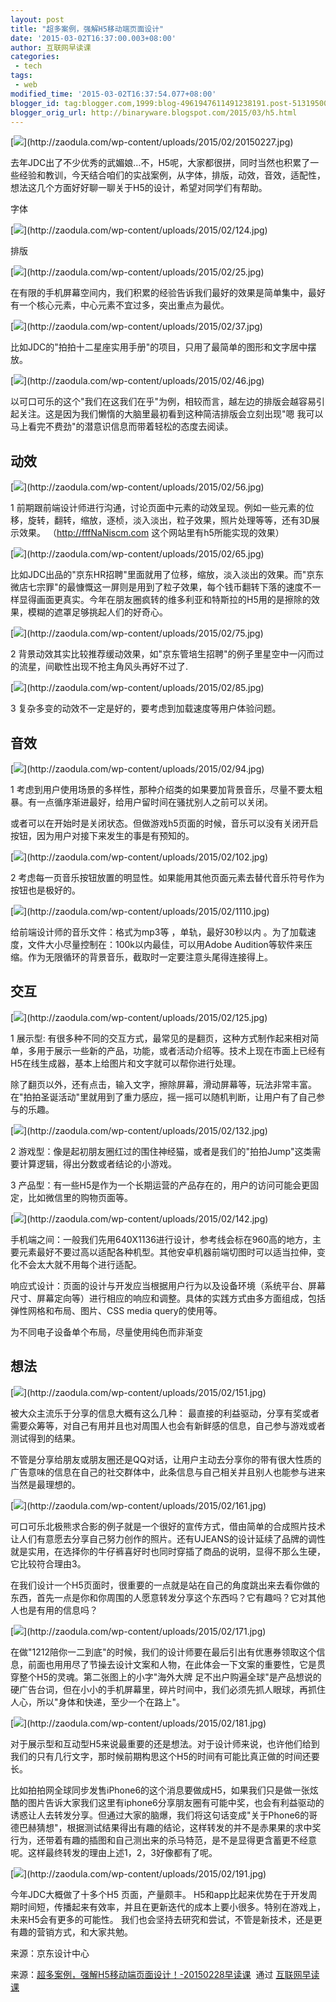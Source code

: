 ```yaml
---
layout: post
title: "超多案例，强解H5移动端页面设计"
date: '2015-03-02T16:37:00.003+08:00'
author: 互联网早读课
categories:
 - tech
tags:
 - web
modified_time: '2015-03-02T16:37:54.077+08:00'
blogger_id: tag:blogger.com,1999:blog-4961947611491238191.post-5131950056851967015
blogger_orig_url: http://binaryware.blogspot.com/2015/03/h5.html
---
```


[![](https://images-blogger-opensocial.googleusercontent.com/gadgets/proxy?url=http%3A%2F%2Fzaodula.com%2Fwp-content%2Fuploads%2F2015%2F02%2F20150227.jpg&container=blogger&gadget=a&rewriteMime=image%2F*)](http://zaodula.com/wp-content/uploads/2015/02/20150227.jpg)

去年JDC出了不少优秀的武媚娘…不，H5呢，大家都很拼，同时当然也积累了一些经验和教训，今天结合咱们的实战案例，从字体，排版，动效，音效，适配性，想法这几个方面好好聊一聊关于H5的设计，希望对同学们有帮助。

字体

[![](https://images-blogger-opensocial.googleusercontent.com/gadgets/proxy?url=http%3A%2F%2Fzaodula.com%2Fwp-content%2Fuploads%2F2015%2F02%2F124.jpg&container=blogger&gadget=a&rewriteMime=image%2F*)](http://zaodula.com/wp-content/uploads/2015/02/124.jpg)

排版

[![](https://images-blogger-opensocial.googleusercontent.com/gadgets/proxy?url=http%3A%2F%2Fzaodula.com%2Fwp-content%2Fuploads%2F2015%2F02%2F25.jpg&container=blogger&gadget=a&rewriteMime=image%2F*)](http://zaodula.com/wp-content/uploads/2015/02/25.jpg)

在有限的手机屏幕空间内，我们积累的经验告诉我们最好的效果是简单集中，最好有一个核心元素，中心元素不宜过多，突出重点为最优。

[![](https://images-blogger-opensocial.googleusercontent.com/gadgets/proxy?url=http%3A%2F%2Fzaodula.com%2Fwp-content%2Fuploads%2F2015%2F02%2F37.jpg&container=blogger&gadget=a&rewriteMime=image%2F*)](http://zaodula.com/wp-content/uploads/2015/02/37.jpg)

比如JDC的"拍拍十二星座实用手册"的项目，只用了最简单的图形和文字居中摆放。

[![](https://images-blogger-opensocial.googleusercontent.com/gadgets/proxy?url=http%3A%2F%2Fzaodula.com%2Fwp-content%2Fuploads%2F2015%2F02%2F46.jpg&container=blogger&gadget=a&rewriteMime=image%2F*)](http://zaodula.com/wp-content/uploads/2015/02/46.jpg)

以可口可乐的这个"我们在这我们在乎"为例，相较而言，越左边的排版会越容易引起关注。这是因为我们懒惰的大脑里最初看到这种简洁排版会立刻出现"嗯 我可以马上看完不费劲"的潜意识信息而带着轻松的态度去阅读。

## 动效

[![](https://images-blogger-opensocial.googleusercontent.com/gadgets/proxy?url=http%3A%2F%2Fzaodula.com%2Fwp-content%2Fuploads%2F2015%2F02%2F56.jpg&container=blogger&gadget=a&rewriteMime=image%2F*)](http://zaodula.com/wp-content/uploads/2015/02/56.jpg)

1 前期跟前端设计师进行沟通，讨论页面中元素的动效呈现。例如一些元素的位移，旋转，翻转，缩放，逐桢，淡入淡出，粒子效果，照片处理等等，还有3D展示效果。
（http://fffNaNiscm.com 这个网站里有h5所能实现的效果）

[![](https://images-blogger-opensocial.googleusercontent.com/gadgets/proxy?url=http%3A%2F%2Fzaodula.com%2Fwp-content%2Fuploads%2F2015%2F02%2F65.jpg&container=blogger&gadget=a&rewriteMime=image%2F*)](http://zaodula.com/wp-content/uploads/2015/02/65.jpg)

比如JDC出品的"京东HR招聘"里面就用了位移，缩放，淡入淡出的效果。而"京东微店七宗罪"的最慷慨这一屏则是用到了粒子效果，每个钱币翻转下落的速度不一样显得画面更真实。今年在朋友圈疯转的维多利亚和特斯拉的H5用的是擦除的效果，模糊的遮罩足够挑起人们的好奇心。

[![](https://images-blogger-opensocial.googleusercontent.com/gadgets/proxy?url=http%3A%2F%2Fzaodula.com%2Fwp-content%2Fuploads%2F2015%2F02%2F75.jpg&container=blogger&gadget=a&rewriteMime=image%2F*)](http://zaodula.com/wp-content/uploads/2015/02/75.jpg)

2 背景动效其实比较推荐缓动效果，如"京东管培生招聘"的例子里星空中一闪而过的流星，间歇性出现不抢主角风头再好不过了.

[![](https://images-blogger-opensocial.googleusercontent.com/gadgets/proxy?url=http%3A%2F%2Fzaodula.com%2Fwp-content%2Fuploads%2F2015%2F02%2F85.jpg&container=blogger&gadget=a&rewriteMime=image%2F*)](http://zaodula.com/wp-content/uploads/2015/02/85.jpg)

3 复杂多变的动效不一定是好的，要考虑到加载速度等用户体验问题。

## 音效

[![](https://images-blogger-opensocial.googleusercontent.com/gadgets/proxy?url=http%3A%2F%2Fzaodula.com%2Fwp-content%2Fuploads%2F2015%2F02%2F94.jpg&container=blogger&gadget=a&rewriteMime=image%2F*)](http://zaodula.com/wp-content/uploads/2015/02/94.jpg)

1 考虑到用户使用场景的多样性，那种介绍类的如果要加背景音乐，尽量不要太粗暴。有一点循序渐进最好，给用户留时间在骚扰别人之前可以关闭。

或者可以在开始时是关闭状态。但做游戏h5页面的时候，音乐可以没有关闭开启按钮，因为用户对接下来发生的事是有预知的。

[![](https://images-blogger-opensocial.googleusercontent.com/gadgets/proxy?url=http%3A%2F%2Fzaodula.com%2Fwp-content%2Fuploads%2F2015%2F02%2F102.jpg&container=blogger&gadget=a&rewriteMime=image%2F*)](http://zaodula.com/wp-content/uploads/2015/02/102.jpg)

2 考虑每一页音乐按钮放置的明显性。如果能用其他页面元素去替代音乐符号作为按钮也是极好的。

[![](https://images-blogger-opensocial.googleusercontent.com/gadgets/proxy?url=http%3A%2F%2Fzaodula.com%2Fwp-content%2Fuploads%2F2015%2F02%2F1110.jpg&container=blogger&gadget=a&rewriteMime=image%2F*)](http://zaodula.com/wp-content/uploads/2015/02/1110.jpg)

给前端设计师的音乐文件：格式为mp3等 ，单轨，最好30秒以内
。为了加载速度，文件大小尽量控制在：100k以内最佳，可以用Adobe
Audition等软件来压缩。作为无限循环的背景音乐，截取时一定要注意头尾得连接得上。

## 交互

[![](https://images-blogger-opensocial.googleusercontent.com/gadgets/proxy?url=http%3A%2F%2Fzaodula.com%2Fwp-content%2Fuploads%2F2015%2F02%2F125.jpg&container=blogger&gadget=a&rewriteMime=image%2F*)](http://zaodula.com/wp-content/uploads/2015/02/125.jpg)

1 展示型:
有很多种不同的交互方式，最常见的是翻页，这种方式制作起来相对简单，多用于展示一些新的产品，功能，或者活动介绍等。技术上现在市面上已经有H5在线生成器，基本上给图片和文字就可以帮你进行处理。

除了翻页以外，还有点击，输入文字，擦除屏幕，滑动屏幕等，玩法非常丰富。在"拍拍圣诞活动"里就用到了重力感应，摇一摇可以随机判断，让用户有了自己参与的乐趣。

[![](https://images-blogger-opensocial.googleusercontent.com/gadgets/proxy?url=http%3A%2F%2Fzaodula.com%2Fwp-content%2Fuploads%2F2015%2F02%2F132.jpg&container=blogger&gadget=a&rewriteMime=image%2F*)](http://zaodula.com/wp-content/uploads/2015/02/132.jpg)

2 游戏型：像是起初朋友圈红过的围住神经猫，或者是我们的"拍拍Jump"这类需要计算逻辑，得出分数或者结论的小游戏。

3 产品型：有一些H5是作为一个长期运营的产品存在的，用户的访问可能会更固定，比如微信里的购物页面等。

[![](https://images-blogger-opensocial.googleusercontent.com/gadgets/proxy?url=http%3A%2F%2Fzaodula.com%2Fwp-content%2Fuploads%2F2015%2F02%2F142.jpg&container=blogger&gadget=a&rewriteMime=image%2F*)](http://zaodula.com/wp-content/uploads/2015/02/142.jpg)

手机端之间：一般我们先用640X1136进行设计，参考线会标在960高的地方，主要元素最好不要过高以适配各种机型。其他安卓机器前端切图时可以适当拉伸，变化不会太大就不用每个进行适配。

响应式设计：页面的设计与开发应当根据用户行为以及设备环境（系统平台、屏幕尺寸、屏幕定向等）进行相应的响应和调整。具体的实践方式由多方面组成，包括弹性网格和布局、图片、CSS
media query的使用等。

为不同电子设备单个布局，尽量使用纯色而非渐变

## 想法

[![](https://images-blogger-opensocial.googleusercontent.com/gadgets/proxy?url=http%3A%2F%2Fzaodula.com%2Fwp-content%2Fuploads%2F2015%2F02%2F151.jpg&container=blogger&gadget=a&rewriteMime=image%2F*)](http://zaodula.com/wp-content/uploads/2015/02/151.jpg)

被大众主流乐于分享的信息大概有这么几种：
最直接的利益驱动，分享有奖或者需要众筹等，对自己有用并且也对周围人也会有新鲜感的信息，自己参与游戏或者测试得到的结果。

不管是分享给朋友或朋友圈还是QQ对话，让用户主动去分享你的带有很大性质的广告意味的信息在自己的社交群体中，此条信息与自己相关并且别人也能参与进来当然是最理想的。

[![](https://images-blogger-opensocial.googleusercontent.com/gadgets/proxy?url=http%3A%2F%2Fzaodula.com%2Fwp-content%2Fuploads%2F2015%2F02%2F161.jpg&container=blogger&gadget=a&rewriteMime=image%2F*)](http://zaodula.com/wp-content/uploads/2015/02/161.jpg)

可口可乐北极熊求合影的例子就是一个很好的宣传方式，借由简单的合成照片技术让人们有意愿去分享自己努力创作的照片。还有UJEANS的设计延续了品牌的调性就是实用，在选择你的牛仔裤喜好时也同时穿插了商品的说明，显得不那么生硬，它比较符合理由3。

在我们设计一个H5页面时，很重要的一点就是站在自己的角度跳出来去看你做的东西，首先一点是你和你周围的人愿意转发分享这个东西吗？它有趣吗？它对其他人也是有用的信息吗？

[![](https://images-blogger-opensocial.googleusercontent.com/gadgets/proxy?url=http%3A%2F%2Fzaodula.com%2Fwp-content%2Fuploads%2F2015%2F02%2F171.jpg&container=blogger&gadget=a&rewriteMime=image%2F*)](http://zaodula.com/wp-content/uploads/2015/02/171.jpg)

在做"1212陪你一二到底"的时候，我们的设计师要在最后引出有优惠券领取这个信息，前面也用用尽了节操去设计文案和人物，在此体会一下文案的重要性，它是贯穿整个H5的灵魂。第二张图上的小字"海外大牌
足不出户购遍全球"是产品想说的硬广告台词，但在小小的手机屏幕里，碎片时间中，我们必须先抓人眼球，再抓住人心，所以"身体和快递，至少一个在路上"。

[![](https://images-blogger-opensocial.googleusercontent.com/gadgets/proxy?url=http%3A%2F%2Fzaodula.com%2Fwp-content%2Fuploads%2F2015%2F02%2F181.jpg&container=blogger&gadget=a&rewriteMime=image%2F*)](http://zaodula.com/wp-content/uploads/2015/02/181.jpg)

对于展示型和互动型H5来说最重要的还是想法。对于设计师来说，也许他们给到我们的只有几行文字，那时候前期构思这个H5的时间有可能比真正做的时间还要长。

比如拍拍网全球同步发售iPhone6的这个消息要做成H5，如果我们只是做一张炫酷的图片告诉大家我们这里有iphone6分享朋友圈有可能中奖，也会有利益驱动的诱惑让人去转发分享。但通过大家的脑爆，我们将这句话变成"关于Phone6的哥德巴赫猜想"，根据测试结果得出有趣的结论，这样转发的并不是赤果果的求中奖行为，还带着有趣的插图和自己测出来的杀马特范，是不是显得更含蓄更不经意呢。这样最终转发的理由上述1，2，3好像都有了呢。

[![](https://images-blogger-opensocial.googleusercontent.com/gadgets/proxy?url=http%3A%2F%2Fzaodula.com%2Fwp-content%2Fuploads%2F2015%2F02%2F191.jpg&container=blogger&gadget=a&rewriteMime=image%2F*)](http://zaodula.com/wp-content/uploads/2015/02/191.jpg)

今年JDC大概做了十多个H5 页面，产量颇丰。
H5和app比起来优势在于开发周期时间短，传播起来有效率，并且在更新迭代的成本上要小很多。特别在游戏上，未来H5会有更多的可能性。
我们也会坚持去研究和尝试，不管是新技术，还是更有趣的营销方式，和大家共勉。

来源：京东设计中心

来源：[超多案例，强解H5移动端页面设计！-20150228早读课](http://zaodula.com/archives/13229.html)  通过 [互联网早读课](http://zaodula.com/)
